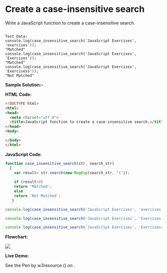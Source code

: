 # Create a case-insensitive search

Write a JavaScript function to create a case-insensitive search.

```

Test Data:
console.log(case_insensitive_search('JavaScript Exercises', 'exercises')); 
"Matched"
console.log(case_insensitive_search('JavaScript Exercises', 'Exercises')); 
"Matched"
console.log(case_insensitive_search('JavaScript Exercises', 'Exercisess')); 
"Not Matched"
```

**Sample Solution:-**

**HTML Code:**

```html
<!DOCTYPE html>
<html>
<head>
  <meta charset="utf-8">
  <title>JavaScript function to create a case-insensitive search.</title>
</head>
<body>

</body>
</html>

```

**JavaScript Code:**

```js
function case_insensitive_search(str, search_str)
  {
    var result= str.search(new RegExp(search_str, "i"));
  
    if (result>0)
    return 'Matched';
    else
    return 'Not Matched';  
   }

console.log(case_insensitive_search('JavaScript Exercises', 'exercises'));

console.log(case_insensitive_search('JavaScript Exercises', 'Exercises'));

console.log(case_insensitive_search('JavaScript Exercises', 'Exercisess'));

```

**Flowchart:**

![](https://www.w3resource.com/w3r_images/javascript-string-exercise-38.png)  

**Live Demo:**

<section class="expand-codepen"><p data-height="380" data-theme-id="0" data-slug-hash="jGLepN" data-default-tab="js,result" data-user="w3resource" data-embed-version="2" data-pen-title="JavaScript - common-editor-exercises" data-editable="true" class="codepen">See the Pen by w3resource () on .</p><codepen></codepen></section>